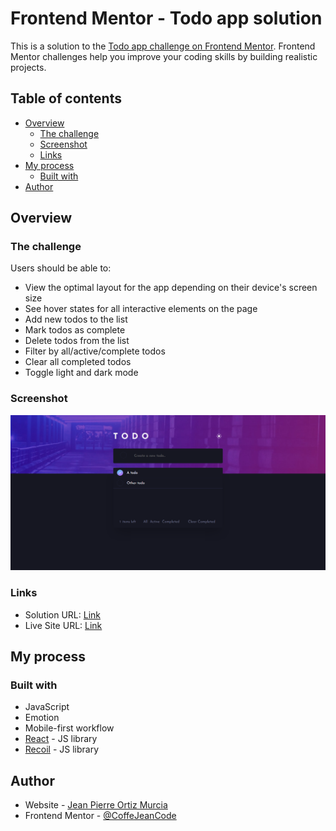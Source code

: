 # Frontend Mentor - Todo app solution

This is a solution to the [Todo app challenge on Frontend Mentor](https://www.frontendmentor.io/challenges/todo-app-Su1_KokOW). Frontend Mentor challenges help you improve your coding skills by building realistic projects.

## Table of contents

- [Overview](#overview)
  - [The challenge](#the-challenge)
  - [Screenshot](#screenshot)
  - [Links](#links)
- [My process](#my-process)
  - [Built with](#built-with)
- [Author](#author)

## Overview

### The challenge

Users should be able to:

- View the optimal layout for the app depending on their device's screen size
- See hover states for all interactive elements on the page
- Add new todos to the list
- Mark todos as complete
- Delete todos from the list
- Filter by all/active/complete todos
- Clear all completed todos
- Toggle light and dark mode

### Screenshot

![Screenshot](./github/screenshot.png)

### Links

- Solution URL: [Link](https://gentle-toffee-3c2f64.netlify.app/)
- Live Site URL: [Link](https://your-live-site-url.com)

## My process

### Built with

- JavaScript
- Emotion
- Mobile-first workflow
- [React](https://reactjs.org/) - JS library
- [Recoil](https://recoiljs.org/) - JS library

## Author

- Website - [Jean Pierre Ortiz Murcia](https://coffejeancode.vercel.app/home)
- Frontend Mentor - [@CoffeJeanCode](https://www.frontendmentor.io/profile/CoffeJeanCode)
